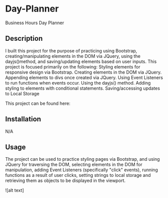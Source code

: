 # Day-Planner
Business Hours Day Planner

## Description

I built this project for the purpose of practicing using Bootstrap, creating/manipulating elements in the DOM via JQuery, using the dayjs()method, and saving/updating elements based on user inputs. This project is focused primarily on the following:
Styling elements for responsive design via Bootstrap.
Creating elements in the DOM via JQuery.
Appending elements to divs once created via JQuery.
Using Event Listeners to run functions when events occur.
Using the dayjs() method.
Adding styling to elements with conditional statements.
Saving/accessing updates to Local Storage

This project can be found here: 



## Installation

N/A

## Usage

The project can be used to practice styling pages via Bootstrap, and using JQuery for traversing the DOM, selecting elements in the DOM for manipulation, adding Event Listeners (specifically "click" events), running functions as a result of user clicks, setting strings to local storage and retrieving them as objects to be displayed in the viewport.

![alt text]
